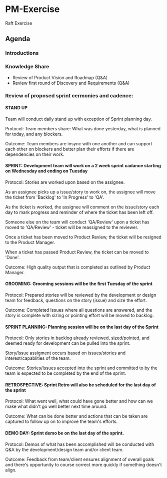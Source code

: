 # PM-Exercise
Raft Exercise

## Agenda

### Introductions 
### Knowledge Share
- Review of Product Vision and Roadmap (Q&A)
- Review first round of Discovery and Requirements (Q&A)
### Review of proposed sprint cermonies and cadence:
#### STAND UP 
Team will conduct daily stand up with exception of Sprint planning day.
  	
Protocol: Team members share: What was done yesterday, what is planned for today, and any blockers.

Outcome: Team members are insync with one another and can support each other on blockers and better plan their efforts if there are dependencies on their work.
      
#### SPRINT: Development team will work on a 2 week sprint cadance starting on Wednesday and ending on Tuesday
Protocol: Stories are worked upon based on the assignee. 

As an assignee picks up a issue/story to work on, the assignee will move the ticket from 'Backlog' to 'In Progress' to 'QA'.

As the ticket is worked, the assignee will comment on the issue/story each day to mark progress and reminder of where the ticket has been left off.

Someone else on the team will conduct 'QA/Review' upon a ticket has moved to 'QA/Review' - ticket will be reassigned to the reviewer.

Once a ticket has been moved to Product Review, the ticket will be resigned to the Product Manager.

When a ticket has passed Product Review, the ticket can be moved to 'Done'. 

Outcome: High quality output that is completed as outlined by Product Manager.
	
#### GROOMING: Grooming sessions will be the first Tuesday of the sprint
Protocol: Prepared stories will be reviewed by the development or design team for feedback, questions on the story (issue) and size the effort.

Outcome: Completed Issues where all questions are answered, and the story is complete with sizing or pointing effort will be moved to backlog.
     
#### SPRINT PLANNING: Planning session will be on the last day of the Sprint
Protocol: Only stories in backlog already reviewed, sized/pointed, and deemed ready for development can be pulled into the sprint. 

Story/Issue assigment occurs based on issues/stories and interest/capablities of the team. 

Outcome: Stories/Issues accepted into the sprint and committed to by the team is expected to be completed by the end of the sprint. 
      
#### RETROSPECTIVE: Sprint Retro will also be scheduled for the last day of the sprint    
Protocol: What went well, what could have gone better and how can we make what didn't go well better next time around.

Outcome:  What can be done better and actions that can be taken are captured to follow up on to improve the team's efforts.
  
#### DEMO DAY: Sprint demo be on the last day of the sprint.  
Protocol: Demos of what has been accomplished will be conducted with Q&A by the development/design team and/or client team.

Outcome: Feedback from team/client ensures alignment of overall goals and there's opportunity to course correct more quickly if something doesn't align. 
  
  
  
